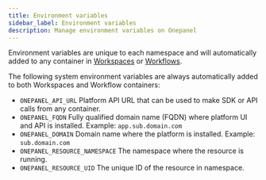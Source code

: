 ```yaml
---
title: Environment variables
sidebar_label: Environment variables
description: Manage environment variables on Onepanel
---
```


Environment variables are unique to each namespace and will automatically added to any container in [Workspaces](/docs/getting-started/concepts/workspaces) or [Workflows](/docs/getting-started/concepts/workflows).

The following system environment variables are always automatically added to both Workspaces and Workflow containers:

- `ONEPANEL_API_URL` Platform API URL that can be used to make SDK or API calls from any container.
- `ONEPANEL_FQDN` Fully qualified domain name (FQDN) where platform UI and API is installed. Example: `app.sub.domain.com`
- `ONEPANEL_DOMAIN` Domain name where the platform is installed. Example: `sub.domain.com`
- `ONEPANEL_RESOURCE_NAMESPACE` The namespace where the resource is running.
- `ONEPANEL_RESOURCE_UID` The unique ID of the resource in namespace.
